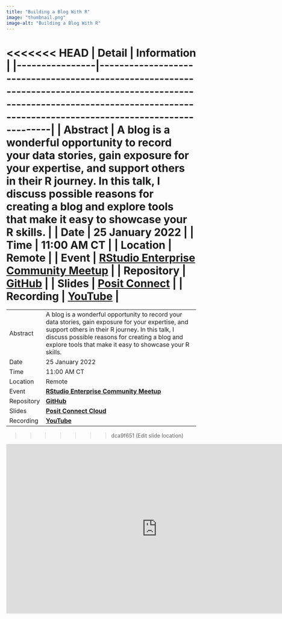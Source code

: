 ```yaml
---
title: "Building a Blog With R"
image: "thumbnail.png"
image-alt: "Building a Blog With R"
---
```


<<<<<<< HEAD
| **Detail**     | **Information**                                                                                                                                                                    |
|----------------|------------------------------------------------------------------------------------------------------------------------------------------------------------------------------------|
| **Abstract**   | A blog is a wonderful opportunity to record your data stories, gain exposure for your expertise, and support others in their R journey. In this talk, I discuss possible reasons for creating a blog and explore tools that make it easy to showcase your R skills. |
| **Date**       | 25 January 2022                                                                                                                                                                    |
| **Time**       | 11:00 AM CT                                                                                                                                                                        |
| **Location**   | Remote                                                                                                                                                                             |
| **Event**      | [**RStudio Enterprise Community Meetup**](https://www.meetup.com/RStudio-Enterprise-Community-Meetup/events/283184041/)                                                            |
| **Repository** | [**GitHub**](https://github.com/ivelasq/2022-01-25_building-a-blog-with-r)                                                                                                         |
| **Slides**     | [**Posit Connect**](https://colorado.posit.co/rsc/building-a-blog-with-r/Building%20a%20Blog%20With%20R.html#/section)                                                             |
| **Recording**  | [**YouTube**](https://www.youtube.com/watch?v=MrW5XFf7aps)                                                                                                                         |
=======
|            |                                                                                                                                                                                                                                                                     |
|-------------|-----------------------------------------------------------|
| Abstract   | A blog is a wonderful opportunity to record your data stories, gain exposure for your expertise, and support others in their R journey. In this talk, I discuss possible reasons for creating a blog and explore tools that make it easy to showcase your R skills. |
| Date       | 25 January 2022                                                                                                                                                                                                                                                    |
| Time       | 11:00 AM CT                                                                                                                                                                                                                                                         |
| Location   | Remote                                                                                                                                                                                                                                                              |
| Event      | [**RStudio Enterprise Community Meetup**](https://www.meetup.com/RStudio-Enterprise-Community-Meetup/events/283184041/)                                                                                                                                             |
| Repository | [**GitHub**](https://github.com/ivelasq/2022-01-25_building-a-blog-with-r)                                                                                                                                                                                          |
| Slides     | [**Posit Connect Cloud**](https://connect.posit.cloud/ivelasq/content/01927710-4983-b418-c89f-81bdade6499b)                                                                                                                                              |
| Recording  | [**YouTube**](https://www.youtube.com/watch?v=MrW5XFf7aps)                                                                                                                                                                                                          |
>>>>>>> dca9f651 (Edit slide location)

<center><iframe width="800" height="450" src="https://www.youtube.com/embed/MrW5XFf7aps?si=4wk5YuKopIRsmsA-" title="YouTube video player" frameborder="0" allow="accelerometer; autoplay; clipboard-write; encrypted-media; gyroscope; picture-in-picture; web-share" referrerpolicy="strict-origin-when-cross-origin" allowfullscreen></iframe></center>
